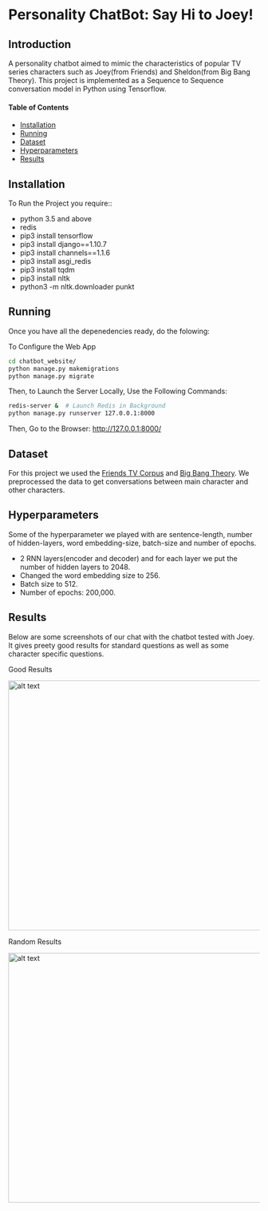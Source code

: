 # Personality ChatBot: Say Hi to Joey!

## Introduction
A personality chatbot aimed to mimic the characteristics of popular TV series characters such as Joey(from Friends) and Sheldon(from Big Bang Theory). This project is implemented as a Sequence to Sequence conversation model in Python using Tensorflow.

#### Table of Contents

* [Installation](#installation)
* [Running](#running)
* [Dataset](#dataset)
* [Hyperparameters](#hyperparameter)
* [Results](#results)


## Installation

To Run the Project you require::
 * python 3.5 and above
 * redis
 * pip3 install tensorflow
 * pip3 install django==1.10.7
 * pip3 install channels==1.1.6
 * pip3 install asgi_redis
 * pip3 install tqdm
 * pip3 install nltk
 * python3 -m nltk.downloader punkt

## Running
Once you have all the depenedencies ready, do the folowing:

To Configure the Web App

```bash
cd chatbot_website/
python manage.py makemigrations
python manage.py migrate
```

Then, to Launch the Server Locally, Use the Following Commands:

```bash
redis-server &  # Launch Redis in Background
python manage.py runserver 127.0.0.1:8000
```
Then, Go to the Browser: http://127.0.0.1:8000/ 


## Dataset
For this project we used the [Friends TV Corpus](https://fangj.github.io/friends/) and [Big Bang Theory](https://bigbangtrans.wordpress.com/about/). We preprocessed the data to get conversations between main character and other characters.

## Hyperparameters
Some of the hyperparameter we played with are sentence-length, number of hidden-layers, word embedding-size, batch-size and number of epochs.
  
  * 2 RNN layers(encoder and decoder) and for each layer we put the number of hidden layers to 2048.
  * Changed the word embedding size to 256.
  * Batch size to 512.
  * Number of epochs: 200,000.

## Results
Below are some screenshots of our chat with the chatbot tested with Joey. It gives preety good results for standard questions as well as some character specific questions. 

Good Results

<img src="https://github.com/shbhmbhrgv/Personality-Chatbot/blob/master/Results/good.JPG" alt="alt text" width="850" height="500">

Random Results

<img src="https://github.com/shbhmbhrgv/Personality-Chatbot/blob/master/Results/random.JPG" alt="alt text" width="850" height="500">
